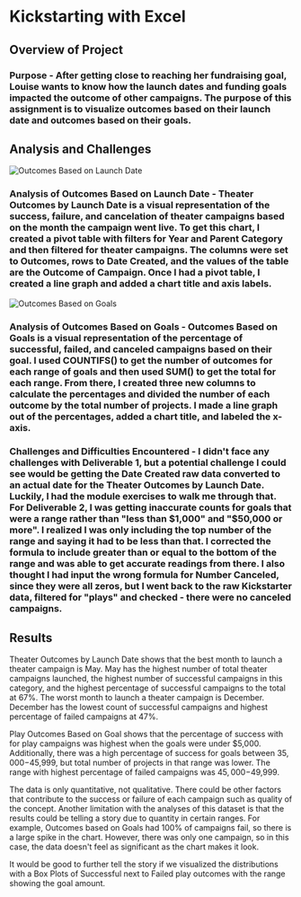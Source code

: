 # Kickstarting with Excel

## Overview of Project

### Purpose - After getting close to reaching her fundraising goal, Louise wants to know how the launch dates and funding goals impacted the outcome of other campaigns. The purpose of this assignment is to visualize outcomes based on their launch date and outcomes based on their goals.

## Analysis and Challenges

![Outcomes Based on Launch Date](/assets/images/Theater_Outcomes_vs_Launch.png)

### Analysis of Outcomes Based on Launch Date - Theater Outcomes by Launch Date is a visual representation of the success, failure, and cancelation of theater campaigns based on the month the campaign went live. To get this chart, I created a pivot table with filters for Year and Parent Category and then filtered for theater campaigns. The columns were set to Outcomes, rows to Date Created, and the values of the table are the Outcome of Campaign. Once I had a pivot table, I created a line graph and added a chart title and axis labels.

![Outcomes Based on Goals](/assets/images/Outcomes_vs_Goals.png)

### Analysis of Outcomes Based on Goals - Outcomes Based on Goals is a visual representation of the percentage of successful, failed, and canceled campaigns based on their goal. I used COUNTIFS() to get the number of outcomes for each range of goals and then used SUM() to get the total for each range. From there, I created three new columns to calculate the percentages and divided the number of each outcome by the total number of projects. I made a line graph out of the percentages, added a chart title, and labeled the x-axis.

### Challenges and Difficulties Encountered - I didn't face any challenges with Deliverable 1, but a potential challenge I could see would be getting the Date Created raw data converted to an actual date for the Theater Outcomes by Launch Date. Luckily, I had the module exercises to walk me through that. For Deliverable 2, I was getting inaccurate counts for goals that were a range rather than "less than $1,000" and "$50,000 or more". I realized I was only including the top number of the range and saying it had to be less than that. I corrected the formula to include greater than or equal to the bottom of the range and was able to get accurate readings from there. I also thought I had input the wrong formula for Number Canceled, since they were all zeros, but I went back to the raw Kickstarter data, filtered for "plays" and checked - there were no canceled campaigns.

## Results

Theater Outcomes by Launch Date shows that the best month to launch a theater campaign is May. May has the highest number of total theater campaigns launched, the highest number of successful campaigns in this category, and the highest percentage of successful campaigns to the total at 67%. The worst month to launch a theater campaign is December. December has the lowest count of successful campaigns and highest percentage of failed campaigns at 47%. 

Play Outcomes Based on Goal shows that the percentage of success with for play campaigns was highest when the goals were under $5,000. Additionally, there was a high percentage of success for goals between $35,000-$45,999, but total number of projects in that range was lower. The range with highest percentage of failed campaigns was $45,000-$49,999. 

The data is only quantitative, not qualitative. There could be other factors that contribute to the success or failure of each campaign such as quality of the concept. Another limitation with the analyses of this dataset is that the results could be telling a story due to quantity in certain ranges. For example, Outcomes based on Goals had 100% of campaigns fail, so there is a large spike in the chart. However, there was only one campaign, so in this case, the data doesn't feel as significant as the chart makes it look.

It would be good to further tell the story if we visualized the distributions with a Box Plots of Successful next to Failed play outcomes with the range showing the goal amount. 